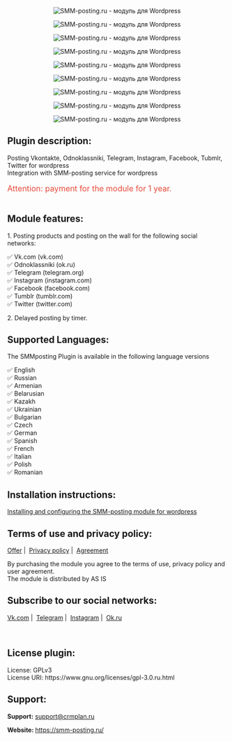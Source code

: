 <p style="text-align:center"><img alt="SMM-posting.ru - модуль для Wordpress" src="https://smm-posting.ru/images/wordpress/english/1.jpg" /></p>

<p style="text-align:center"><img alt="SMM-posting.ru - модуль для Wordpress" src="https://smm-posting.ru/images/wordpress/english/2.jpg" /></p>

<p style="text-align:center"><img alt="SMM-posting.ru - модуль для Wordpress" src="https://smm-posting.ru/images/wordpress/english/3.jpg" /></p>

<p style="text-align:center"><img alt="SMM-posting.ru - модуль для Wordpress" src="https://smm-posting.ru/images/wordpress/english/4.jpg" /></p>

<p style="text-align:center"><img alt="SMM-posting.ru - модуль для Wordpress" src="https://smm-posting.ru/images/wordpress/english/5.jpg" /></p>

<p style="text-align:center"><img alt="SMM-posting.ru - модуль для Wordpress" src="https://smm-posting.ru/images/wordpress/english/6.jpg" /></p>

<p style="text-align:center"><img alt="SMM-posting.ru - модуль для Wordpress" src="https://smm-posting.ru/images/wordpress/english/7.jpg" /></p>

<p style="text-align:center"><img alt="SMM-posting.ru - модуль для Wordpress" src="https://smm-posting.ru/images/wordpress/english/8.jpg" /></p>

<p style="text-align:center"><img alt="SMM-posting.ru - модуль для Wordpress" src="https://smm-posting.ru/images/wordpress/english/9.jpg" /></p>


<h2><strong>Plugin description:</strong></h2>

<p>Posting Vkontakte, Odnoklassniki, Telegram, Instagram, Facebook, Tubmlr, Twitter for wordpress <br />
   Integration with SMM-posting service for wordpress<br />
&nbsp;<br />
<span style="color:#e74c3c"><span style="font-size:18px">Attention: payment for the module for 1 year.</span></span><br />
&nbsp;</p>

<h2><strong>Module features:</strong></h2>

<p>1. Posting products and posting on the wall for the following social networks:</p>

<p>✅ Vk.com (vk.com)<br />
✅ Odnoklassniki (ok.ru)<br />
✅ Telegram (telegram.org)<br />
✅ Instagram (instagram.com)<br />
✅ Facebook (facebook.com)<br />
✅ Tumblr (tumblr.com)<br />
✅ Twitter (twitter.com)</p>

<p>2. Delayed posting by timer.</p>

<h2><strong>Supported Languages:</strong></h2>

<p>The SMMposting Plugin is available in the following language versions</p>

<p>
✅ English<br />
✅ Russian<br />
✅ Armenian<br />
✅ Belarusian<br />
✅ Kazakh<br />
✅ Ukrainian<br />
✅ Bulgarian<br />
✅ Czech<br />
✅ German<br />
✅ Spanish<br />
✅ French<br />
✅ Italian<br />
✅ Polish<br />
✅ Romanian<br />



</p>


<h2><strong>Installation instructions:</strong></h2>

<p><a href="https://smm-posting.ru/knowledges/kak-ustanovit-modul-dlya-wordpress?utm_campaign=module-wordpress&utm_source=wordpress.org">
Installing and configuring the SMM-posting module for wordpress</a></p>

<h2><strong>Terms of use and privacy policy:</strong></h2>

<p><a href="https://smm-posting.ru/pages/offer?utm_campaign=module-wordpress&utm_source=wordpress.org">Offer</a>&nbsp;|&nbsp;
<a href="https://smm-posting.ru/pages/privacy?utm_campaign=module-wordpress&utm_source=wordpress.org">Privacy policy</a>&nbsp;|&nbsp;
<a href="https://smm-posting.ru/pages/agreement?utm_campaign=module-wordpress&utm_source=wordpress.org">Agreement</a></p>

<p>By purchasing the module you agree to the terms of use, privacy policy and user agreement. 
<br>The module is distributed by AS IS</p>


<h2><strong>Subscribe to our social networks:</strong></h2>

<p>
<a href="https://vk.com/smm_posting_ru">Vk.com</a>&nbsp;|&nbsp;
<a href="https://t.me/smm_posting">Telegram</a>&nbsp;|&nbsp;
<a href="https://www.instagram.com/smmposting/">Instagram</a>&nbsp;|&nbsp;
<a href="https://ok.ru/group/56305777508594">Ok.ru</a>
</p>

<p>&nbsp;</p>

<h2><strong>License plugin:</strong></h2>
License: GPLv3
<br>License URI: https://www.gnu.org/licenses/gpl-3.0.ru.html

<h2><strong>Support:</strong></h2>

<p><strong>Support:</strong>&nbsp;<a href="mailto:support@crmplan.ru">support@crmplan.ru</a></p>
<p><strong>Website:&nbsp;</strong><a href="https://smm-posting.ru/?utm_campaign=module-wordpress&utm_source=wordpress.org" rel="external nofollow noopener" target="_blank">https://smm-posting.ru/</a></p>
